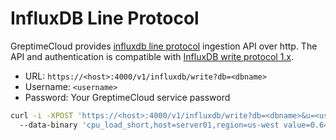 # InfluxDB Line Protocol

GreptimeCloud provides [influxdb line
protocol](https://docs.influxdata.com/influxdb/cloud/reference/syntax/line-protocol/)
ingestion API over http. The API and authentication is compatible with [InfluxDB
write protocol
1.x](https://docs.influxdata.com/influxdb/v1.8/guides/write_data/#write-data-using-the-influxdb-api).

- URL: `https://<host>:4000/v1/influxdb/write?db=<dbname>`
- Username: `<username>`
- Password: Your GreptimeCloud service password

```sh
curl -i -XPOST 'https://<host>:4000/v1/influxdb/write?db=<dbname>&u=<username>&p=PASSWORD'
  --data-binary 'cpu_load_short,host=server01,region=us-west value=0.64 1434055562000000000'
```
